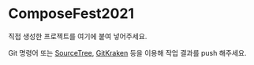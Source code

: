 # ComposeFest2021
직접 생성한 프로젝트를 여기에 붙여 넣어주세요.


Git 명령어 또는 [SourceTree](https://www.sourcetreeapp.com/), [GitKraken](https://www.gitkraken.com/) 등을 이용해 작업 결과를 push 해주세요.
